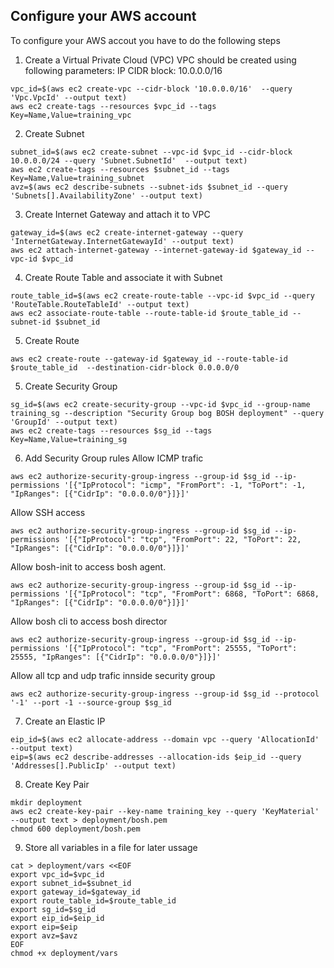## Configure your AWS account

To configure your AWS accout you have to do the following steps

1. Create a Virtual Private Cloud (VPC)
VPC should be created using following parameters:
IP CIDR block: 10.0.0.0/16
```
vpc_id=$(aws ec2 create-vpc --cidr-block '10.0.0.0/16'  --query 'Vpc.VpcId' --output text)
aws ec2 create-tags --resources $vpc_id --tags Key=Name,Value=training_vpc
```

2. Create Subnet
```
subnet_id=$(aws ec2 create-subnet --vpc-id $vpc_id --cidr-block 10.0.0.0/24 --query 'Subnet.SubnetId'  --output text)
aws ec2 create-tags --resources $subnet_id --tags Key=Name,Value=training_subnet
avz=$(aws ec2 describe-subnets --subnet-ids $subnet_id --query 'Subnets[].AvailabilityZone' --output text)
```

3. Create Internet Gateway and attach it to VPC
```
gateway_id=$(aws ec2 create-internet-gateway --query 'InternetGateway.InternetGatewayId' --output text)
aws ec2 attach-internet-gateway --internet-gateway-id $gateway_id --vpc-id $vpc_id
```

4. Create Route Table and associate it with Subnet
```
route_table_id=$(aws ec2 create-route-table --vpc-id $vpc_id --query 'RouteTable.RouteTableId' --output text)
aws ec2 associate-route-table --route-table-id $route_table_id --subnet-id $subnet_id 
```

5. Create Route
```
aws ec2 create-route --gateway-id $gateway_id --route-table-id $route_table_id  --destination-cidr-block 0.0.0.0/0
```

5.  Create Security Group
```
sg_id=$(aws ec2 create-security-group --vpc-id $vpc_id --group-name training_sg --description "Security Group bog BOSH deployment" --query 'GroupId' --output text)
aws ec2 create-tags --resources $sg_id --tags Key=Name,Value=training_sg
```

6. Add Security Group rules
Allow ICMP trafic
```
aws ec2 authorize-security-group-ingress --group-id $sg_id --ip-permissions '[{"IpProtocol": "icmp", "FromPort": -1, "ToPort": -1, "IpRanges": [{"CidrIp": "0.0.0.0/0"}]}]'
```
Allow SSH access
```
aws ec2 authorize-security-group-ingress --group-id $sg_id --ip-permissions '[{"IpProtocol": "tcp", "FromPort": 22, "ToPort": 22, "IpRanges": [{"CidrIp": "0.0.0.0/0"}]}]'
```
Allow bosh-init to access bosh agent.
```
aws ec2 authorize-security-group-ingress --group-id $sg_id --ip-permissions '[{"IpProtocol": "tcp", "FromPort": 6868, "ToPort": 6868, "IpRanges": [{"CidrIp": "0.0.0.0/0"}]}]'
```
Allow bosh cli to access bosh director
```
aws ec2 authorize-security-group-ingress --group-id $sg_id --ip-permissions '[{"IpProtocol": "tcp", "FromPort": 25555, "ToPort": 25555, "IpRanges": [{"CidrIp": "0.0.0.0/0"}]}]'
```
Allow all tcp and udp trafic innside security group
```
aws ec2 authorize-security-group-ingress --group-id $sg_id --protocol '-1' --port -1 --source-group $sg_id 
```

7. Create an Elastic IP
```
eip_id=$(aws ec2 allocate-address --domain vpc --query 'AllocationId' --output text)
eip=$(aws ec2 describe-addresses --allocation-ids $eip_id --query 'Addresses[].PublicIp' --output text)
```

8. Create Key Pair
```
mkdir deployment
aws ec2 create-key-pair --key-name training_key --query 'KeyMaterial' --output text > deployment/bosh.pem
chmod 600 deployment/bosh.pem
```

9. Store all variables in a file for later ussage
```
cat > deployment/vars <<EOF
export vpc_id=$vpc_id
export subnet_id=$subnet_id
export gateway_id=$gateway_id
export route_table_id=$route_table_id
export sg_id=$sg_id
export eip_id=$eip_id
export eip=$eip
export avz=$avz
EOF
chmod +x deployment/vars
```
